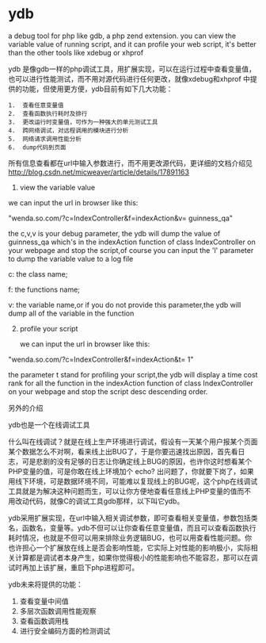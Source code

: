 ydb
===


a debug  tool for php like gdb, a php zend extension. you can view the variable value of running script, and it can profile your web script, it's better than the other tools like xdebug or xhprof

ydb 是像gdb一样的php调试工具，用扩展实现，可以在运行过程中查看变量值，也可以进行性能测试，而不用对源代码进行任何更改，就像xdebug和xhprof 中提供的功能，但使用更方便，ydb目前有如下几大功能：


    1.  查看任意变量值
    2.  查看函数执行耗时及排行
    3.  更改运行时变量值，可作为一种强大的单元测试工具
    4.  跨网络调试，对远程调用的模块进行分析
    5.  网络请求调用性能分析
    6.  dump代码到页面



所有信息查看都在url中输入参数进行，而不用更改源代码，更详细的文档介绍见 http://blog.csdn.net/micweaver/article/details/17891163




1. view the variable value 

  we can input the url in browser like this:
  
  "wenda.so.com/?c=IndexController&f=indexAction&v= guinness_qa"
  
  the c,v,v is your debug parameter,
  the ydb will dump the value of guinness_qa which's in the indexAction function  of class  IndexController on your webpage and
  stop the script,of course you can input the 'l' parameter to dump the variable value to a log file
  
  c: the class name;
  
  f: the functions name;
  
  v: the variable name,or if you do not provide this parameter,the ydb will dump all of the variable in the function
  
  
  
  
2. profile your script

   we can input the url in browser like this:
  
  "wenda.so.com/?c=IndexController&f=indexAction&t= 1"
  
   the parameter t stand for profiling your script,the ydb will display a time cost rank  for all the function in the indexAction function  of class  IndexController on your webpage and
  stop the script desc  descending order.
  
  
  
  
另外的介绍
  
  ydb也是一个在线调试工具
  
  什么叫在线调试？就是在线上生产环境进行调试，假设有一天某个用户报某个页面某个数据怎么不对啊，看来线上出BUG了，于是你要迅速找出原因，首先看日志，可是悲剧的没有足够的日志让你确定线上BUG的原因，也许你这时想看某个PHP变量的值，可是你敢在线上环境加个 echo? 出问题了，你就要下岗了，如果用线下环境，可是数据环境不同，可能难以复现线上的BUG呢，这个php在线调试工具就是为解决这种问题而生，可以让你方便地查看任意线上PHP变量的值而不用改动代码，就像C的调试工具gdb那样，以下叫它ydb。

  ydb采用扩展实现，在url中输入相关调试参数，即可查看相关变量值，参数包括类名，函数名，变量等。ydb不但可以让你查看任意变量值，而且可以查看函数执行耗时情况，也就是不但可以用来排除业务逻辑BUG，也可以用查看性能问题。你也许担心一个扩展放在线上是否会影响性能，它实际上对性能的影响极小，实际相关计算都是调试者本身产生，如果你觉得极小的性能影响也不能容忍，那可以在调试时再加上该扩展，重启下php进程即可。

  
  
ydb未来将提供的功能：

1. 查看变量中间值
2. 多层次函数调用性能观察
3. 查看函数调用栈
4. 进行安全编码方面的检测调试
  
  


